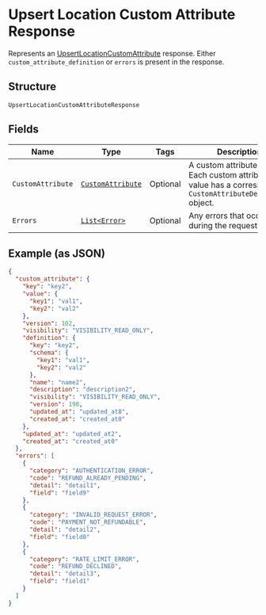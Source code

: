 
# Upsert Location Custom Attribute Response

Represents an [UpsertLocationCustomAttribute](../../doc/api/location-custom-attributes.md#upsert-location-custom-attribute) response.
Either `custom_attribute_definition` or `errors` is present in the response.

## Structure

`UpsertLocationCustomAttributeResponse`

## Fields

| Name | Type | Tags | Description | Getter |
|  --- | --- | --- | --- | --- |
| `CustomAttribute` | [`CustomAttribute`](../../doc/models/custom-attribute.md) | Optional | A custom attribute value. Each custom attribute value has a corresponding<br>`CustomAttributeDefinition` object. | CustomAttribute getCustomAttribute() |
| `Errors` | [`List<Error>`](../../doc/models/error.md) | Optional | Any errors that occurred during the request. | List<Error> getErrors() |

## Example (as JSON)

```json
{
  "custom_attribute": {
    "key": "key2",
    "value": {
      "key1": "val1",
      "key2": "val2"
    },
    "version": 102,
    "visibility": "VISIBILITY_READ_ONLY",
    "definition": {
      "key": "key2",
      "schema": {
        "key1": "val1",
        "key2": "val2"
      },
      "name": "name2",
      "description": "description2",
      "visibility": "VISIBILITY_READ_ONLY",
      "version": 198,
      "updated_at": "updated_at8",
      "created_at": "created_at0"
    },
    "updated_at": "updated_at2",
    "created_at": "created_at0"
  },
  "errors": [
    {
      "category": "AUTHENTICATION_ERROR",
      "code": "REFUND_ALREADY_PENDING",
      "detail": "detail1",
      "field": "field9"
    },
    {
      "category": "INVALID_REQUEST_ERROR",
      "code": "PAYMENT_NOT_REFUNDABLE",
      "detail": "detail2",
      "field": "field0"
    },
    {
      "category": "RATE_LIMIT_ERROR",
      "code": "REFUND_DECLINED",
      "detail": "detail3",
      "field": "field1"
    }
  ]
}
```

